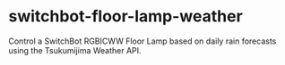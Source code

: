 # switchbot-floor-lamp-weather
Control a SwitchBot RGBICWW Floor Lamp based on daily rain forecasts using the Tsukumijima Weather API.

